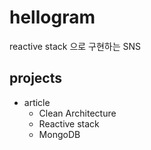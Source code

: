 # hellogram
reactive stack 으로 구현하는 SNS

## projects
- article
  - Clean Architecture
  - Reactive stack
  - MongoDB


